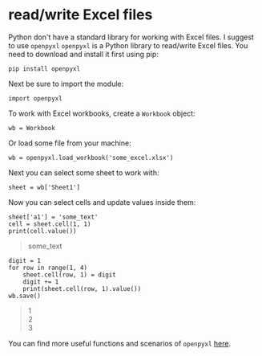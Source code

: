 
# read/write Excel files

Python don't have a standard library for working with Excel files. I suggest to use `openpyxl`
`openpyxl` is a Python library to read/write Excel files.
You need to download and install it first using pip:
```
pip install openpyxl
```
Next be sure to import the module:
```
import openpyxl
```
To work with Excel workbooks, create a `Workbook` object:
```
wb = Workbook
```
Or load some file from your machine:
```
wb = openpyxl.load_workbook('some_excel.xlsx')
```
Next you can select some sheet to work with:
```
sheet = wb['Sheet1']
```
Now you can select cells and update values inside them:
```
sheet['a1'] = 'some_text'
cell = sheet.cell(1, 1)
print(cell.value())
```
> some_text

```
digit = 1
for row in range(1, 4)
	sheet.cell(row, 1) = digit
	digit += 1
	print(sheet.cell(row, 1).value())
wb.save()
``` 
> 1 \
> 2 \
> 3

You can find more useful functions and scenarios of `openpyxl` [here](https://openpyxl.readthedocs.io/en/stable/).
